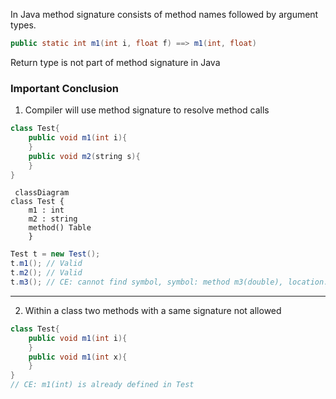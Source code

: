 In Java method signature consists of method names followed by argument types.
```java
public static int m1(int i, float f) ==> m1(int, float)
```
Return type is not part of method signature in Java

### Important Conclusion

1. Compiler will use method signature to resolve method calls
```java
class Test{
	public void m1(int i){
	}
	public void m2(string s){
	}
}
```
```mermaid
 classDiagram
class Test {
    m1 : int
    m2 : string
    method() Table
    }

```

```java
Test t = new Test();
t.m1(); // Valid
t.m2(); // Valid
t.m3(); // CE: cannot find symbol, symbol: method m3(double), location: class Test
```

---
2. Within a class two methods with a same signature not allowed
```java
class Test{
	public void m1(int i){
	}
	public void m1(int x){
	}
}
// CE: m1(int) is already defined in Test
```